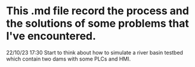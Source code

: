 # This .md file record the process and the solutions of some problems that I've encountered.
22/10/23 17:30 Start to think about how to simulate a river basin testbed which contain two dams with some PLCs and HMI.
